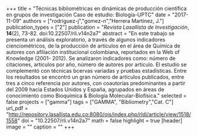 +++
title = "Técnicas bibliométricas en dinámicas de producción científica en grupos de investigación Caso de estudio: Biología-UPTC"
date = "2017-11-09"
authors = ["rodriguez-j","gomez-n","Herrera Martínez, J."]
publication_types = ["2"]
publication = "*Revista Lasallista de Investigación*, **14**(2), 73-82. doi:10.22507/rli.v14n2a7"
abstract = "En este trabajo se presenta un análisis exploratorio, a través de algunos indicadores cienciométricos, de la producción de artículos en el área de Química de autores con afiliación institucional colombiana, reportados en la Web of Knowledge (2001- 2012). Se analizaron indicadores como: número de citaciones, artículos por año, número de autores por artículo. El estudio se complementó con técnicas bcervas variadas y pruebas estadísticas. Entre los resultados se encontró un gran número de artículos publicados, entre tres a cinco referencia por autores, con coautorías predominantes a partir del 2009 hacia Estados Unidos y España, agrupados en áreas de conocimiento como Bioquímica & Biología Molecular-Biofísica."
selected = false
projects = ["gamma"]
tags = ["GAMMA", "Bibliometry","Cat. C"]
url_pdf = "http://repository.lasallista.edu.co:8080/ojs/index.php/rldi/article/view/1518/1558"
doi = "10.22507/rli.v14n2a7"
math = false
highlight = true
[header]
image = ""
caption = ""
+++

